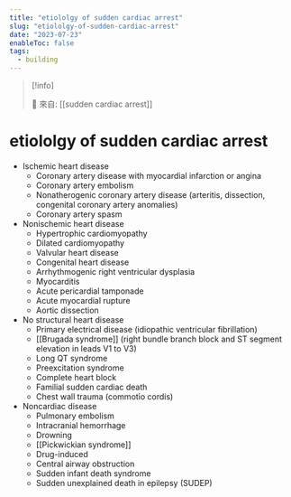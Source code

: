 ```yaml
---
title: "etiololgy of sudden cardiac arrest"
slug: "etiololgy-of-sudden-cardiac-arrest"
date: "2023-07-23"
enableToc: false
tags:
  - building
---
```


> [!info]
>
> 🌱 來自: [[sudden cardiac arrest]]

# etiololgy of sudden cardiac arrest

- Ischemic heart disease
  - Coronary artery disease with myocardial infarction or angina
  - Coronary artery embolism
  - Nonatherogenic coronary artery disease (arteritis, dissection, congenital coronary artery anomalies)
  - Coronary artery spasm
- Nonischemic heart disease
  - Hypertrophic cardiomyopathy
  - Dilated cardiomyopathy
  - Valvular heart disease
  - Congenital heart disease
  - Arrhythmogenic right ventricular dysplasia
  - Myocarditis
  - Acute pericardial tamponade
  - Acute myocardial rupture
  - Aortic dissection
- No structural heart disease
  - Primary electrical disease (idiopathic ventricular fibrillation)
  - [[Brugada syndrome]] (right bundle branch block and ST segment elevation in leads V1 to V3)
  - Long QT syndrome
  - Preexcitation syndrome
  - Complete heart block
  - Familial sudden cardiac death
  - Chest wall trauma (commotio cordis)
- Noncardiac disease
  - Pulmonary embolism
  - Intracranial hemorrhage
  - Drowning
  - [[Pickwickian syndrome]]
  - Drug-induced
  - Central airway obstruction
  - Sudden infant death syndrome
  - Sudden unexplained death in epilepsy (SUDEP)
